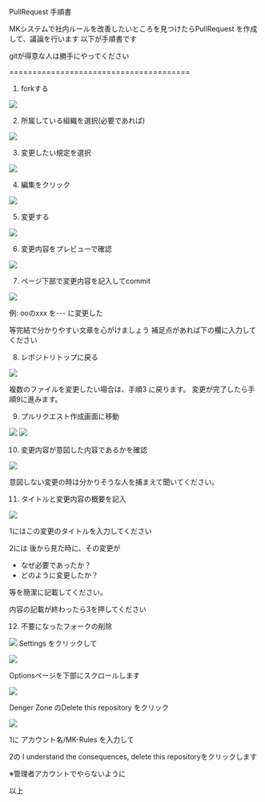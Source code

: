 PullRequest 手順書

MKシステムで社内ルールを改善したいところを見つけたらPullRequest を作成して、議論を行います
以下が手順書です

gitが得意な人は勝手にやってください


=======================================



1. forkする

  ![](000_github_pullrequest/01.png)

2. 所属している組織を選択(必要であれば)

  ![](000_github_pullrequest/02.png)

3. 変更したい規定を選択

  ![](000_github_pullrequest/03.png)

4. 編集をクリック

  ![](000_github_pullrequest/04.png)

5. 変更する

  ![](000_github_pullrequest/05.png)

6. 変更内容をプレビューで確認

  ![](000_github_pullrequest/06.png)

7. ページ下部で変更内容を記入してcommit

  ![](000_github_pullrequest/07.png)

  例:
  ooのxxx を--- に変更した

  等完結で分かりやすい文章を心がけましょう
  補足点があれば下の欄に入力してください


8. レポジトリトップに戻る

  ![](000_github_pullrequest/08.png)

  複数のファイルを変更したい場合は、手順3 に戻ります。
  変更が完了したら手順9に進みます。


9. プルリクエスト作成画面に移動

  ![](000_github_pullrequest/09.png)
  ![](000_github_pullrequest/10.png)

10. 変更内容が意図した内容であるかを確認

  ![](000_github_pullrequest/11.png)

  意図しない変更の時は分かりそうな人を捕まえて聞いてください。

11. タイトルと変更内容の概要を記入

  ![](000_github_pullrequest/12.png)

  1にはこの変更のタイトルを入力してください

  2には
  後から見た時に、その変更が
  - なぜ必要であったか？
  - どのように変更したか？

  等を簡潔に記載してください。

  内容の記載が終わったら3を押してください

12. 不要になったフォークの削除

  ![](000_github_pullrequest/13.png)
  Settings をクリックして
  
  ![](000_github_pullrequest/14.png)

  Optionsページを下部にスクロールします

  ![](000_github_pullrequest/15.png)

  Denger Zone のDelete this repository をクリック

  ![](000_github_pullrequest/16.png)

  1に アカウント名/MK-Rules を入力して

  2の I understand the consequences, delete this repositoryをクリックします

  ※管理者アカウントでやらないように

以上






